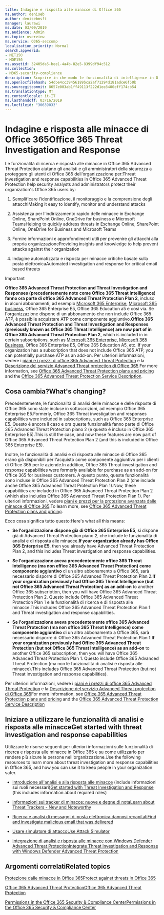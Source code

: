 ```yaml
---
title: Indagine e risposta alle minacce di Office 365
ms.author: deniseb
author: denisebmsft
manager: laurawi
ms.date: 03/09/2019
ms.audience: Admin
ms.topic: overview
ms.service: O365-seccomp
localization_priority: Normal
search.appverid:
- MET150
- MOE150
ms.assetid: 32405da5-bee1-4a4b-82e5-8399df94c512
ms.collection:
- M365-security-compliance
description: Scoprire in che modo le funzionalità di intelligence in Office 365 Advanced Threat Protection consentono di ricercare le minacce per la propria organizzazione, di rispondere a malware, phishing e altri attacchi che Office 365 ha rilevato per conto dell'utente e di cercare una minaccia indicatori.
ms.openlocfilehash: 54dbe4cc39456189bca2af71294d181adce6f50b
ms.sourcegitcommit: 8657e003ab1ff49113f222d1ee8400eff174cb54
ms.translationtype: MT
ms.contentlocale: it-IT
ms.lasthandoff: 03/16/2019
ms.locfileid: "30639033"
---
```

# <a name="office-365-threat-investigation-and-response"></a><span data-ttu-id="b2175-103">Indagine e risposta alle minacce di Office 365</span><span class="sxs-lookup"><span data-stu-id="b2175-103">Office 365 Threat Investigation and Response</span></span>

<span data-ttu-id="b2175-104">Le funzionalità di ricerca e risposta alle minacce in Office 365 Advanced Threat Protection aiutano gli analisti e gli amministratori della sicurezza a proteggere gli utenti di Office 365 dell'organizzazione per:</span><span class="sxs-lookup"><span data-stu-id="b2175-104">Threat investigation and response capabilities in Office 365 Advanced Threat Protection help security analysts and administrators protect their organization's Office 365 users by:</span></span>
  
1. <span data-ttu-id="b2175-105">Semplificare l'identificazione, il monitoraggio e la comprensione degli attacchi</span><span class="sxs-lookup"><span data-stu-id="b2175-105">Making it easy to identify, monitor and understand attacks</span></span>
    
2. <span data-ttu-id="b2175-106">Assistenza per l'indirizzamento rapido delle minacce in Exchange Online, SharePoint Online, OneDrive for business e Microsoft Teams</span><span class="sxs-lookup"><span data-stu-id="b2175-106">Helping to quickly address threats in Exchange Online, SharePoint Online, OneDrive for Business and Microsoft Teams</span></span>
    
3. <span data-ttu-id="b2175-107">Fornire informazioni e approfondimenti utili per prevenire gli attacchi alla propria organizzazione</span><span class="sxs-lookup"><span data-stu-id="b2175-107">Providing insights and knowledge to help prevent attacks against their organization</span></span>

4. <span data-ttu-id="b2175-108">Indagine automatizzata e risposta per minacce critiche basate sulla posta elettronica</span><span class="sxs-lookup"><span data-stu-id="b2175-108">Automated investigation and response for critical email based threats</span></span>
    
> [!IMPORTANT]
> <span data-ttu-id="b2175-109">**Office 365 Advanced Threat Protection and Threat Investigation and Responses (precedentemente noto come Office 365 Threat Intelligence) fanno ora parte di office 365 Advanced Threat Protection Plan 2**, incluso in alcuni abbonamenti, ad esempio [ Microsoft 365 Enterprise](https://www.microsoft.com/microsoft-365/enterprise/home), [Microsoft 365 business](https://www.microsoft.com/microsoft-365/business), Office 365 Enterprise E5, Office 365 Education a5 e così via. Se l'organizzazione dispone di un abbonamento che non include Office 365 ATP, è possibile acquistare ATP come componente aggiuntivo.</span><span class="sxs-lookup"><span data-stu-id="b2175-109">**Office 365 Advanced Threat Protection and Threat Investigation and Responses (previously known as Office 365 Threat Intelligence) are now part of in Office 365 Advanced Threat Protection Plan 2**, which is included in in certain subscriptions, such as [Microsoft 365 Enterprise](https://www.microsoft.com/microsoft-365/enterprise/home), [Microsoft 365 Business](https://www.microsoft.com/microsoft-365/business), Office 365 Enterprise E5, Office 365 Education A5, etc. If your organization has a subscription that does not include Office 365 ATP, you can potentially purchase ATP as an add-on.</span></span> <span data-ttu-id="b2175-110">Per ulteriori informazioni, vedere i [piani e i prezzi di office 365 Advanced Threat Protection](https://products.office.com/exchange/advance-threat-protection) e la [Descrizione del servizio Advanced Threat protection di Office 365](https://docs.microsoft.com/office365/servicedescriptions/office-365-advanced-threat-protection-service-description#whats-new-in-office-365-advanced-threat-protection-atp).</span><span class="sxs-lookup"><span data-stu-id="b2175-110">For more information, see [Office 365 Advanced Threat Protection plans and pricing](https://products.office.com/exchange/advance-threat-protection) and the [Office 365 Advanced Threat Protection Service Description](https://docs.microsoft.com/office365/servicedescriptions/office-365-advanced-threat-protection-service-description#whats-new-in-office-365-advanced-threat-protection-atp).</span></span> 
  
## <a name="whats-changing"></a><span data-ttu-id="b2175-111">Cosa cambia?</span><span class="sxs-lookup"><span data-stu-id="b2175-111">What's changing?</span></span>

<span data-ttu-id="b2175-112">Precedentemente, le funzionalità di analisi delle minacce e delle risposte di Office 365 sono state incluse in sottoscrizioni, ad esempio Office 365 Enterprise E5.</span><span class="sxs-lookup"><span data-stu-id="b2175-112">Formerly, Office 365 Threat investigation and responses capabilities were included in subscriptions, such as Office 365 Enterprise E5.</span></span> <span data-ttu-id="b2175-113">Questo è ancora il caso e ora queste funzionalità fanno parte di Office 365 Advanced Threat Protection piano 2 (e questo è incluso in Office 365 Enterprise E5).</span><span class="sxs-lookup"><span data-stu-id="b2175-113">This is still the case, and now these features are now part of Office 365 Advanced Threat Protection Plan 2 (and this is included in Office 365 Enterprise E5).</span></span> 

<span data-ttu-id="b2175-114">Inoltre, le funzionalità di analisi e di risposta alle minacce di Office 365 erano già disponibili per l'acquisto come componente aggiuntivo per i clienti di Office 365 per le aziende.</span><span class="sxs-lookup"><span data-stu-id="b2175-114">In addition, Office 365 Threat investigation and response capabilities were formerly available for purchase as an add-on for Office 365 for business customers.</span></span> <span data-ttu-id="b2175-115">A questo punto, queste funzionalità sono incluse in Office 365 Advanced Threat Protection Plan 2 (che include anche Office 365 Advanced Threat Protection Plan 1).</span><span class="sxs-lookup"><span data-stu-id="b2175-115">Now, these capabilities are included in Office 365 Advanced Threat Protection Plan 2 (which also includes Office 365 Advanced Threat Protection Plan 1).</span></span> <span data-ttu-id="b2175-116">Per ulteriori informazioni, vedere [piani e prezzi per la protezione avanzata dalle minacce di Office 365](https://products.office.com/exchange/advance-threat-protection).</span><span class="sxs-lookup"><span data-stu-id="b2175-116">To learn more, see [Office 365 Advanced Threat Protection plans and pricing](https://products.office.com/exchange/advance-threat-protection).</span></span>

<span data-ttu-id="b2175-117">Ecco cosa significa tutto questo:</span><span class="sxs-lookup"><span data-stu-id="b2175-117">Here's what all this means:</span></span>

- <span data-ttu-id="b2175-118">**Se l'organizzazione dispone già di Office 365 Enterprise E5**, si dispone già di Advanced Threat Protection piano 2, che include le funzionalità di analisi e di risposta alle minacce.</span><span class="sxs-lookup"><span data-stu-id="b2175-118">**If your organization already has Office 365 Enterprise E5**, then you already have Advanced Threat Protection Plan 2, and this includes Threat investigation and response capabilities.</span></span>

- <span data-ttu-id="b2175-119">**Se l'organizzazione aveva precedentemente office 365 Threat Intelligence (ma non office 365 Advanced Threat Protection) come componente aggiuntivo** di un altro abbonamento a Office 365, sarà necessario disporre di Office 365 Advanced Threat Protection Plan 2.</span><span class="sxs-lookup"><span data-stu-id="b2175-119">**If your organization previously had Office 365 Threat Intelligence (but not Office 365 Advanced Threat Protection) as an add-on** to another Office 365 subscription, then you will have Office 365 Advanced Threat Protection Plan 2.</span></span> <span data-ttu-id="b2175-120">Questo include Office 365 Advanced Threat Protection Plan 1 e le funzionalità di ricerca e di risposta alle minacce.</span><span class="sxs-lookup"><span data-stu-id="b2175-120">This includes Office 365 Advanced Threat Protection Plan 1 and Threat investigation and response capabilities.</span></span> 

- <span data-ttu-id="b2175-121">**Se l'organizzazione aveva precedentemente office 365 Advanced Threat Protection (ma non office 365 Threat Intelligence) come componente aggiuntivo** di un altro abbonamento a Office 365, sarà necessario disporre di Office 365 Advanced Threat Protection Plan 1.</span><span class="sxs-lookup"><span data-stu-id="b2175-121">**If your organization previously had Office 365 Advanced Threat Protection (but not Office 365 Threat Intelligence) as an add-on** to another Office 365 subscription, then you will have Office 365 Advanced Threat Protection Plan 1.</span></span> <span data-ttu-id="b2175-122">Questo include Office 365 Advanced Threat Protection (ma non le funzionalità di analisi e risposta alle minacce).</span><span class="sxs-lookup"><span data-stu-id="b2175-122">This includes Office 365 Advanced Threat Protection (but not Threat investigation and response capabilities).</span></span>

<span data-ttu-id="b2175-123">Per ulteriori informazioni, vedere i [piani e i prezzi di office 365 Advanced Threat Protection](https://products.office.com/exchange/advance-threat-protection) e la [Descrizione del servizio Advanced Threat protection di Office 365](https://docs.microsoft.com/office365/servicedescriptions/office-365-advanced-threat-protection-service-description#whats-new-in-office-365-advanced-threat-protection-atp)</span><span class="sxs-lookup"><span data-stu-id="b2175-123">For more information, see [Office 365 Advanced Threat Protection plans and pricing](https://products.office.com/exchange/advance-threat-protection) and the [Office 365 Advanced Threat Protection Service Description](https://docs.microsoft.com/office365/servicedescriptions/office-365-advanced-threat-protection-service-description#whats-new-in-office-365-advanced-threat-protection-atp)</span></span>

## <a name="get-started-with-threat-investigation-and-response-capabilities"></a><span data-ttu-id="b2175-124">Iniziare a utilizzare le funzionalità di analisi e risposta alle minacce</span><span class="sxs-lookup"><span data-stu-id="b2175-124">Get started with threat investigation and response capabilities</span></span>

<span data-ttu-id="b2175-125">Utilizzare le risorse seguenti per ulteriori informazioni sulle funzionalità di ricerca e risposta alle minacce in Office 365 e su come utilizzarlo per rendere più sicure le persone nell'organizzazione.</span><span class="sxs-lookup"><span data-stu-id="b2175-125">Use the following resources to learn more about threat investigation and response capabilities in Office 365, and how you can use it to keep people in your organization safer.</span></span>
  
- <span data-ttu-id="b2175-126">[Introduzione all'analisi e alla risposta alle minacce](get-started-with-ti.md) (include informazioni sui ruoli necessari)</span><span class="sxs-lookup"><span data-stu-id="b2175-126">[Get started with Threat Investigation and Response](get-started-with-ti.md) (this includes information about required roles)</span></span> 
    
- [<span data-ttu-id="b2175-127">Informazioni sui tracker di minacce: nuove e degne di nota</span><span class="sxs-lookup"><span data-stu-id="b2175-127">Learn about Threat Trackers - New and Noteworthy</span></span>](threat-trackers.md)
    
- [<span data-ttu-id="b2175-128">Ricerca e analisi di messaggi di posta elettronica dannosi recapitati</span><span class="sxs-lookup"><span data-stu-id="b2175-128">Find and investigate malicious email that was delivered</span></span>](investigate-malicious-email-that-was-delivered.md)
    
- [<span data-ttu-id="b2175-129">Usare simulatore di attacco</span><span class="sxs-lookup"><span data-stu-id="b2175-129">Use Attack Simulator</span></span>](attack-simulator.md)
    
- [<span data-ttu-id="b2175-130">Integrazione di analisi e risposta alle minacce con Windows Defender Advanced Threat Protection</span><span class="sxs-lookup"><span data-stu-id="b2175-130">Integrate Threat Investigation and Response with Windows Defender Advanced Threat Protection</span></span>](integrate-office-365-ti-with-wdatp.md)
    
## <a name="related-topics"></a><span data-ttu-id="b2175-131">Argomenti correlati</span><span class="sxs-lookup"><span data-stu-id="b2175-131">Related topics</span></span>

[<span data-ttu-id="b2175-132">Protezione dalle minacce in Office 365</span><span class="sxs-lookup"><span data-stu-id="b2175-132">Protect against threats in Office 365</span></span>](protect-against-threats.md)
  
[<span data-ttu-id="b2175-133">Office 365 Advanced Threat Protection</span><span class="sxs-lookup"><span data-stu-id="b2175-133">Office 365 Advanced Threat Protection</span></span>](office-365-atp.md)
  
[<span data-ttu-id="b2175-134">Permissions in the Office 365 Security &amp; Compliance Center</span><span class="sxs-lookup"><span data-stu-id="b2175-134">Permissions in the Office 365 Security &amp; Compliance Center</span></span>](permissions-in-the-security-and-compliance-center.md)
 

